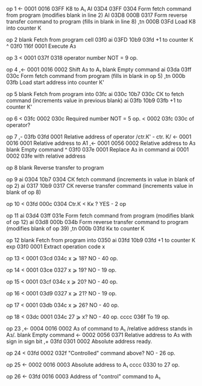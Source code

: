 op 1
<-  0001 0016 03FF                     К8 to A₁
AI  03D4 03FF 0304                     Form fetch command from program (modifies blank in line 2)
AI  03D8 000B 0317                     Form reverse transfer command to program (fills in blank in line 8)
,tn 000B 03Fd                          Load К8 into counter К

op 2
blank								   Fetch from program cell 03f0
ai  03FD 10b9 03fd                     +1 to counter К
^   03f0 116f 0001                     Execute Aз

op 3
<   0001 037f 0318                     operator number NOT = 9 op.

op 4
,<- 0001 0016 0002                     Shift Aз to A₁
blank								   Empty command
ai  03da 03ff 030c                     Form fetch command from program (fills in blank in op 5)
,tn 000b 03fb                          Load start address into counter К'

op 5
blank								   Fetch from program into 03fc
ai  030c 10b7 030c                     CК to fetch command (increments value in previous blank)
ai  03fb 10b9 03fb                     +1 to counter К'

op 6
<   03fc 0002 030c                     Required number NOT = 5 op.
<   0002 03fc 030c                     of operator?

op 7
,-  03fb 03fd 0001                     Relative address of operator /ctr.К' - ctr. К/
<-  0001 0016 0001                     Relative address to A1
,<- 0001 0056 0002                     Relative address to Aз
blank								   Empty command
^   03f0 037e 0001                     Replace Aз in command
ai  0001 0002 03fe                     with relative address

op 8
blank								   Reverse transfer to program

op 9
ai 0304 10b7 0304                      CК fetch command (increments in value in blank of op 2)
ai 0317 10b9 0317                      CК reverse transfer command (increments value in blank of op 8)

op 10
< 03fd 000c 0304                       Ctr.К < Кк ? YES - 2 op

op 11
ai  03d4 03ff 031e                     Form fetch command from program (modifies blank of op 12)
ai  03d8 000b 034b                     Form reverse transfer command to program (modifies blank of op 39)
,tn 000b 03fd                          Кк to counter К

op 12
blank								   Fetch from program into 0350
ai  03fd 10b9 03fd                     +1 to counter К
exp 03f0      0001                     Extract operation code х

op 13
< 	 0001 03cd 034c                     х ⩾ 18? NO - 40 op.

op 14
< 	 0001 03ce 0327                     х ⩾ 19? NO - 19 op.

op 15
< 	 0001 03cf 034c                     х ⩾ 20? NO - 40 op.

op 16
< 	 0001 03d9 0327                     х ⩾ 21? NO - 19 op.

op 17
< 	 0001 03db 034c                     х ⩾ 26? NO - 40 op.

op 18
<    03dc 0001 034c                     27 ⩾ х? NO - 40 op.
cccc           036f                     To 19 op.

op 23
,<-  0004 0016 0002                    Aз of command to A₁ /relative address stands in Aз/.
blank								   Empty command
<-   0002 0056 0371                    Relative address to Aз with sign in sign bit
,+ 	 03fd 0301 0002                    Absolute address ready.

op 24
< 	 03fd 0002 032f                     "Controlled" command above? NO - 26 op.

op 25
<-   0002 0016 0003                    Absolute address to A₁
cccc           0330                     to 27 op.

op 26
<-   03fd 0016 0003                    Address of "control" command to A₁

